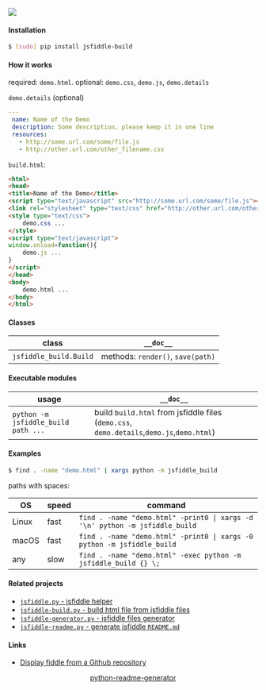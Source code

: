 <!--
https://pypi.org/project/readme-generator/
https://pypi.org/project/python-readme-generator/
-->

[![](https://img.shields.io/pypi/pyversions/jsfiddle-build.svg?longCache=True)](https://pypi.org/project/jsfiddle-build/)

#### Installation
```bash
$ [sudo] pip install jsfiddle-build
```

#### How it works
required: `demo.html`. optional: `demo.css`, `demo.js`, `demo.details`

`demo.details` (optional)
```yml
---
 name: Name of the Demo
 description: Some description, please keep it in one line
 resources:
   - http://some.url.com/some/file.js
   - http://other.url.com/other_filename.css
```

`build.html`:
```html
<html>
<head>
<title>Name of the Demo</title>
<script type="text/javascript" src="http://some.url.com/some/file.js"></script>
<link rel="stylesheet" type="text/css" href="http://other.url.com/other_filename.css">
<style type="text/css">
    demo.css ...
</style>
<script type="text/javascript">
window.onload=function(){
    demo.js ...
}
</script>
</head>
<body>
    demo.html ...
</body>
</html>

```

#### Classes
class|`__doc__`
-|-
`jsfiddle_build.Build` |methods: `render()`, `save(path)`

#### Executable modules
usage|`__doc__`
-|-
`python -m jsfiddle_build path ...` |build `build.html` from jsfiddle files (`demo.css`, `demo.details`,`demo.js`,`demo.html`)

#### Examples
```bash
$ find . -name "demo.html" | xargs python -m jsfiddle_build
```

paths with spaces:

OS|speed|command
-|-|-
Linux|fast|`find . -name "demo.html" -print0 \| xargs -d '\n' python -m jsfiddle_build`
macOS|fast|`find . -name "demo.html" -print0 \| xargs -0 python -m jsfiddle_build`
any|slow|`find . -name "demo.html" -exec python -m jsfiddle_build {} \;`

#### Related projects
+   [`jsfiddle.py` - jsfiddle helper](https://pypi.org/project/jsfiddle/)
+   [`jsfiddle-build.py` - build html file from jsfiddle files](https://pypi.org/project/jsfiddle-build/)
+   [`jsfiddle-generator.py` - jsfiddle files generator](https://pypi.org/project/jsfiddle-generator/)
+   [`jsfiddle-readme.py` - generate jsfiddle `README.md`](https://pypi.org/project/jsfiddle-readme/)

#### Links
+   [Display fiddle from a Github repository](https://docs.jsfiddle.net/github-integration/untitled-1)

<p align="center">
    <a href="https://pypi.org/project/python-readme-generator/">python-readme-generator</a>
</p>
